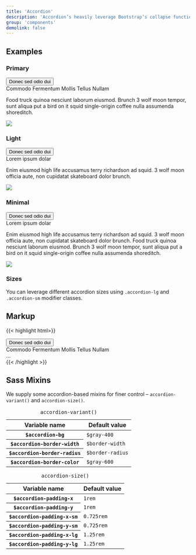 ```yaml
---
title: 'Accordion'
description: 'Accordion’s heavily leverage Bootstrap’s collapse functionality. We include sizing and color modifiers.'
group: 'components'
demolink: false
---
```


## Examples 

### Primary

<div class="accordion accordion-primary" id="accordionExample0">
    <div class="accordion-item my-2">
        <button class="btn accordion-trigger collapsed" id="heading0-1" type="button" data-toggle="collapse" data-target="#collapse0-1" aria-expanded="true" aria-controls="collapse0-1">
            <div class="d-flex align-items-start">
                <div class="accordion-heading flex-grow-1">
                    Donec sed odio dui
                </div>
                <div class="accordion-icon ml-3">
                    <i class="fas fa-chevron-up"></i>
                </div>
            </div>
        </button>
        <div id="collapse0-1" class="collapse" aria-labelledby="heading0-1" data-parent="#accordionExample0">
            <div class="accordion-body">
                <div class="row align-items-center">
                    <div class="col-md-8">
                        <div class="accordion-heading h3">
                            Commodo Fermentum Mollis Tellus Nullam
                        </div>
                        <p>
                            Food truck quinoa nesciunt laborum eiusmod. Brunch 3 wolf moon tempor, sunt aliqua put a bird on it squid single-origin coffee nulla assumenda shoreditch.
                        </p>
                    </div>
                    <div class="col-md-4">
                        <img src="https://dummyimage.com/800x500/bad456/b05cb0.png&text=image" />
                    </div>
                </div>
            </div>
        </div>
    </div>
</div>

### Light

<div class="accordion accordion-light" id="accordionExample1">
    <div class="accordion-item my-2">
        <button class="btn accordion-trigger collapsed" id="headingOne" type="button" data-toggle="collapse" data-target="#collapse1-1" aria-expanded="true" aria-controls="collapse1-1">
            <div class="d-flex align-items-start">
                <div class="accordion-heading flex-grow-1">
                    Donec sed odio dui
                </div>
                <div class="accordion-icon ml-3">
                    <i class="fas fa-chevron-up"></i>
                </div>
            </div>
        </button>
        <div id="collapse1-1" class="collapse" aria-labelledby="headingOne" data-parent="#accordionExample1">
            <div class="accordion-body">
                <div class="row align-items-center">
                    <div class="col-md-8">
                        <div class="accordion-heading h3">
                            Lorem ipsum dolar
                        </div>
                        <p>
                            Enim eiusmod high life accusamus terry richardson ad squid. 3 wolf moon officia aute, non cupidatat skateboard dolor brunch.
                        </p>
                    </div>
                    <div class="col-md-4">
                        <img src="https://dummyimage.com/800x500/bad456/b05cb0.png&text=image" />
                    </div>
                </div>
            </div>
        </div>
    </div>
</div>

### Minimal

<div class="accordion accordion-minimal" id="accordionExample2">
    <div class="accordion-item my-2">
        <button class="btn accordion-trigger collapsed" id="heading2-1" type="button" data-toggle="collapse" data-target="#collapse2-1" aria-expanded="true" aria-controls="collapse2-1">
            <div class="d-flex align-items-start">
                <div class="accordion-heading flex-grow-1">
                    Donec sed odio dui
                </div>
                <div class="accordion-icon ml-3">
                    <i class="fas fa-chevron-up"></i>
                </div>
            </div>
        </button>
        <div id="collapse2-1" class="collapse" aria-labelledby="heading2-1" data-parent="#accordionExample2">
            <div class="accordion-body">
                <div class="row align-items-center">
                    <div class="col-md-8">
                        <div class="accordion-heading h3">
                            Lorem ipsum dolar
                        </div>
                        <p>
                            Enim eiusmod high life accusamus terry richardson ad squid. 3 wolf moon officia aute, non cupidatat skateboard dolor brunch. Food truck quinoa nesciunt laborum eiusmod. Brunch 3 wolf moon tempor, sunt aliqua put a bird on it squid single-origin coffee nulla assumenda shoreditch.
                        </p>
                    </div>
                    <div class="col-md-4">
                        <img src="https://dummyimage.com/800x500/bad456/b05cb0.png&text=image" />
                    </div>
                </div>
            </div>
        </div>
    </div>
</div>

### Sizes

You can leverage different accordion sizes using `.accordion-lg` and `.accordion-sm` modifier classes.

## Markup

{{< highlight html>}}
<div class="accordion accordion-primary" id="accordionExample0">
    <div class="accordion-item my-2">
        <button class="btn accordion-trigger collapsed" id="heading0-1" type="button" data-toggle="collapse" data-target="#collapse0-1" aria-expanded="true" aria-controls="collapse0-1">
            <div class="d-flex align-items-start">
                <div class="accordion-heading flex-grow-1">
                    Donec sed odio dui
                </div>
                <div class="accordion-icon ml-3">
                    <i class="fas fa-chevron-up"></i>
                </div>
            </div>
        </button>
        <div id="collapse0-1" class="collapse" aria-labelledby="heading0-1" data-parent="#accordionExample0">
            <div class="accordion-body">
                <div class="accordion-heading h3">
                    Commodo Fermentum Mollis Tellus Nullam
                </div>
                …
            </div>
        </div>
    </div>
</div>
{{< /highlight >}}



<h2 class="h4">Sass Mixins</h2>

We supply some accordion-based mixins for finer control – `accordion-variant()` and `accordion-size()`.

<div class="table-responsive">
    <table class="table caption-top">
        <caption class="h3 mb-0"><span class="badge bg-warning"><code>accordion-variant()</span></code></caption>
        <thead>
            <tr>
                <th scope="col">Variable name</th>
                <th scope="col">Default value</th>
            </tr>
        </thead>
        <tbody>
            <tr>
                <th scope="row"><code>$accordion-bg</code></th>
                <td><code>$gray-400</code></td>
            </tr>
            <tr>
                <th scope="row"><code>$accordion-border-width</code></th>
                <td><code>$border-width</code></td>
            </tr>
            <tr>
                <th scope="row"><code>$accordion-border-radius</code></th>
                <td><code>$border-radius</code></td>
            </tr>
            <tr>
                <th scope="row"><code>$accordion-border-color</code></th>
                <td><code>$gray-600</code></td>
            </tr>
        </tbody>
    </table>
</div>

<div class="table-responsive">
    <table class="table caption-top">
        <caption class="h3 mb-0"><span class="badge bg-warning"><code>accordion-size()</span></code></caption>
        <thead>
            <tr>
                <th scope="col">Variable name</th>
                <th scope="col">Default value</th>
            </tr>
        </thead>
        <tbody>
            <tr>
                <th scope="row"><code>$accordion-padding-x</code></th>
                <td><code>1rem</code></td>
            </tr>
            <tr>
                <th scope="row"><code>$accordion-padding-y</code></th>
                <td><code>1rem</code></td>
            </tr>
            <tr>
                <th scope="row"><code>$accordion-padding-x-sm</code></th>
                <td><code>0.725rem</code></td>
            </tr>
            <tr>
                <th scope="row"><code>$accordion-padding-y-sm</code></th>
                <td><code>0.725rem</code></td>
            </tr>
            <tr>
                <th scope="row"><code>$accordion-padding-x-lg</code></th>
                <td><code>1.25rem</code></td>
            </tr>
            <tr>
                <th scope="row"><code>$accordion-padding-y-lg</code></th>
                <td><code>1.25rem</code></td>
            </tr>
        </tbody>
    </table>
</div>

